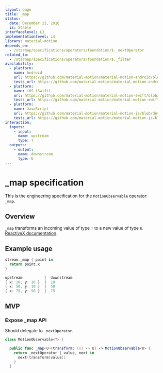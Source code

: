 ```yaml
---
layout: page
title: _map
status:
  date: December 13, 2016
  is: Stable
interfacelevel: L3
implementationlevel: L4
library: material-motion
depends_on:
  - /starmap/specifications/operators/foundation/$._nextOperator
related_to:
  - /starmap/specifications/operators/foundation/$._filter
availability:
  - platform:
    name: Android
    url: https://github.com/material-motion/material-motion-android/blob/develop/library/src/main/java/com/google/android/reactive/motion/MotionObservable.java
    tests_url: https://github.com/material-motion/material-motion-android/blob/develop/library/src/test/java/com/google/android/reactive/motion/MotionObservableTests.java
  - platform:
    name: iOS (Swift)
    url: https://github.com/material-motion/material-motion-swift/blob/develop/src/operators/foundation/_map.swift
    tests_url: https://github.com/material-motion/material-motion-swift/blob/develop/tests/unit/operator/foundation/_mapTests.swift
  - platform:
    name: JavaScript
    url: https://github.com/material-motion/material-motion-js/blob/develop/packages/core/src/observables/MotionObservable.ts
    tests_url: https://github.com/material-motion/material-motion-js/blob/develop/packages/core/src/observables/__tests__/motionObservable-map.test.ts
interaction:
  inputs:
    - input:
      name: upstream
      type: T
  outputs:
    - output:
      name: downstream
      type: U
---
```


# _map specification

This is the engineering specification for the `MotionObservable` operator: `_map`.

## Overview

`_map` transforms an incoming value of type `T` to a new value of type `U`. [ReactiveX documentation](http://reactivex.io/documentation/operators/map.html).

## Example usage

```swift
stream._map { point in
  return point.x
}

upstream          |  downstream
{ x: 10, y: 10 }  |  10
{ x: 50, y: 10 }  |  50
{ x: 75, y: 50 }  |  75
```

## MVP

### Expose _map API

Should delegate to `_nextOperator`.

```swift
class MotionObservable<T> {

  public func _map<U>(transform: (T) -> U) -> MotionObservable<U> {
    return _nextOperator { value, next in
      next(transform(value))
    }
  }
```

